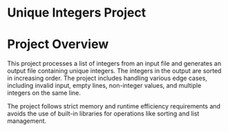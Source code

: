 <h1>Unique Integers Project</h1>

<h1>Project Overview</h1>
<p>This project processes a list of integers from an input file and generates an output file containing unique integers. The integers in the output are sorted in increasing order. The project includes handling various edge cases, including invalid input, empty lines, non-integer values, and multiple integers on the same line.

The project follows strict memory and runtime efficiency requirements and avoids the use of built-in libraries for operations like sorting and list management.</p>

